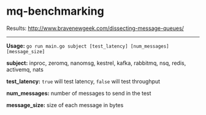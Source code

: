 mq-benchmarking
==========================

Results: http://www.bravenewgeek.com/dissecting-message-queues/
___

**Usage:** `go run main.go subject [test_latency] [num_messages] [message_size]`

**subject:** inproc, zeromq, nanomsg, kestrel, kafka, rabbitmq, nsq, redis, activemq, nats

**test_latency:** `true` will test latency, `false` will test throughput

**num_messages:** number of messages to send in the test

**message_size:** size of each message in bytes

